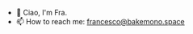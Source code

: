 - 👋 Ciao, I'm Fra.
- 📫 How to reach me: francesco@bakemono.space

<!---
bakemono-space/bakemono-space is a ✨ special ✨ repository because its `README.md` (this file) appears on your GitHub profile.
You can click the Preview link to take a look at your changes.
--->
